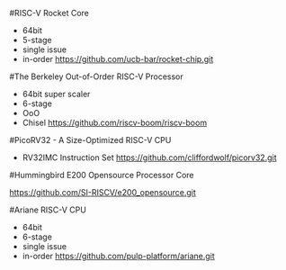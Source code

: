 #RISC-V Rocket Core
- 64bit
- 5-stage
- single issue 
- in-order
https://github.com/ucb-bar/rocket-chip.git

#The Berkeley Out-of-Order RISC-V Processor
- 64bit super scaler
- 6-stage
- OoO 
- Chisel
https://github.com/riscv-boom/riscv-boom

#PicoRV32 - A Size-Optimized RISC-V CPU
- RV32IMC Instruction Set
https://github.com/cliffordwolf/picorv32.git

#Hummingbird E200 Opensource Processor Core

https://github.com/SI-RISCV/e200_opensource.git


#Ariane RISC-V CPU
- 64bit
- 6-stage
- single issue
- in-order
https://github.com/pulp-platform/ariane.git

